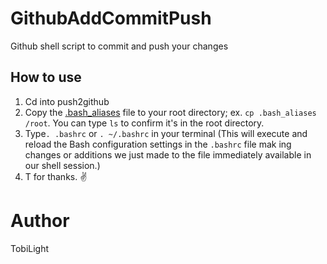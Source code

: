 # GithubAddCommitPush

Github shell script to commit and push your changes

## How to use
1. Cd into push2github
2. Copy the [.bash_aliases](./.bash_aliases) file to your root directory; ex. `cp .bash_aliases /root`. You can type `ls` to confirm it's in   the root directory.
3. Type`. .bashrc` or `. ~/.bashrc` in your terminal (This will execute and reload the Bash configuration settings in the `.bashrc` file mak   ing changes or additions we just made to the file immediately available in our shell session.)
4. T for thanks. :v:


# Author
TobiLight
